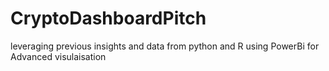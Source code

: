# CryptoDashboardPitch
 leveraging previous insights and data  from python and R  using PowerBi for  Advanced visulaisation
